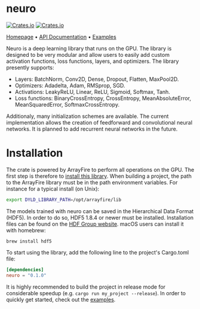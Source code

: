 # neuro 
[![Crates.io](https://img.shields.io/crates/v/neuro.svg)](https://crates.io/crates/neuro/) [![Crates.io](https://img.shields.io/crates/l/neuro.svg)](https://opensource.org/licenses/BSD-3-Clause)

[Homepage](https://srenevey.github.io/neuro) • [API Documentation](https://srenevey.github.io/neuro/api/neuro) • [Examples](https://srenevey.github.io/neuro/examples)

Neuro is a deep learning library that runs on the GPU. The library is designed to be very modular and allow users to easily add custom activation functions, loss functions, layers, and optimizers.
The library presently supports:

  * Layers: BatchNorm, Conv2D, Dense, Dropout, Flatten, MaxPool2D.
  * Optimizers: Adadelta, Adam, RMSprop, SGD.
  * Activations: LeakyReLU, Linear, ReLU, Sigmoid, Softmax, Tanh.
  * Loss functions: BinaryCrossEntropy, CrossEntropy, MeanAbsoluteError, MeanSquaredError, SoftmaxCrossEntropy.

Additionaly, many initialization schemes are available. The current implementation allows the creation of feedforward and convolutional neural networks. It is planned to add recurrent neural networks in the future.

# Installation
The crate is powered by ArrayFire to perform all operations on the GPU. The first step is therefore to [install this library](https://crates.io/crates/arrayfire). When building a project, the path to the ArrayFire library must be in the path environment variables. For instance for a typical install (on Unix):
```bash
export DYLD_LIBRARY_PATH=/opt/arrayfire/lib
```

The models trained with neuro can be saved in the Hierarchical Data Format (HDF5). In order to do so, HDF5 1.8.4 or newer must be installed. Installation files can be found on the [HDF Group website](https://www.hdfgroup.org/downloads/hdf5). macOS users can install it with homebrew:

```shell
brew install hdf5
````

To start using the library, add the following line to the project's Cargo.toml file:
```toml
[dependencies]
neuro = "0.1.0"
```

It is highly recommended to build the project in release mode for considerable speedup (e.g. `cargo run my_project --release`).
In order to quickly get started, check out the [examples](https://srenevey.github.io/neuro/examples).


